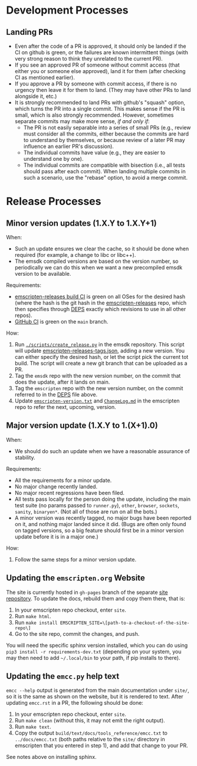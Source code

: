 Development Processes
=====================

Landing PRs
-----------

 * Even after the code of a PR is approved, it should only be landed if the
   CI on github is green, or the failures are known intermittent things
   (with very strong reason to think they unrelated to the current PR).
 * If you see an approved PR of someone without commit access (that either
   you or someone else approved), land it for them (after checking CI as
   mentioned earlier).
 * If you approve a PR by someone with commit access, if there is no urgency
   then leave it for them to land. (They may have other PRs to land alongside
   it, etc.)
 * It is strongly recommended to land PRs with github's "squash" option, which
   turns the PR into a single commit. This makes sense if the PR is small,
   which is also strongly recommended. However, sometimes separate commits may
   make more sense, *if and only if*:
    * The PR is not easily separable into a series of small PRs (e.g., review
      must consider all the commits, either because the commits are hard to
      understand by themselves, or because review of a later PR may influence
      an earlier PR's discussion).
    * The individual commits have value (e.g., they are easier to understand
      one by one).
    * The individual commits are compatible with bisection (i.e., all tests
      should pass after each commit).
   When landing multiple commits in such a scenario, use the "rebase" option,
   to avoid a merge commit.


Release Processes
=================

Minor version updates (1.X.Y to 1.X.Y+1)
----------------------------------------

When:

 * Such an update ensures we clear the cache, so it should be done when required
   (for example, a change to libc or libc++).
 * The emsdk compiled versions are based on the version number, so periodically
   we can do this when we want a new precompiled emsdk version to be available.

Requirements:

 * [emscripten-releases build CI][waterfall] is green on all OSes for the
   desired hash (where the hash is the git hash in the
   [emscripten-releases][releases_repo] repo, which then specifies through
   [DEPS][DEPS] exactly which revisions to use in all other repos).
 * [GitHub CI](https://github.com/emscripten-core/emscripten/branches) is green
   on the `main` branch.

How:

1. Run [`./scripts/create_release.py`][create_release] in the emsdk repository.
   This script will update [emscripten-releases-tags.json][emscripten_releases_tags],
   adding a new version.  You can either specify the desired hash, or let the
   script pick the current tot build.  The script will create a new git branch
   that can be uploaded as a PR.
3. Tag the `emsdk` repo with the new version number, on the commit that does the
   update, after it lands on main.
4. Tag the `emscripten` repo with the new version number, on the commit referred
   to in the [DEPS][DEPS] file above.
5. Update [`emscripten-version.txt`][emscripten_version] and
   [`ChangeLog.md`][changelog] in the emscripten repo to refer the next,
   upcoming, version.

Major version update (1.X.Y to 1.(X+1).0)
-----------------------------------------

When:

 * We should do such an update when we have a reasonable assurance of stability.

Requirements:

 * All the requirements for a minor update.
 * No major change recently landed.
 * No major recent regressions have been filed.
 * All tests pass locally for the person doing the update, including the main
   test suite (no params passed to `runner.py`), `other`, `browser`, `sockets`,
   `sanity`, `binaryen*`. (Not all of those are run on all the bots.)
 * A minor version was recently tagged, no major bugs have been reported on it,
   and nothing major landed since it did. (Bugs are often only found on tagged
   versions, so a big feature should first be in a minor version update before
   it is in a major one.)

How:

1. Follow the same steps for a minor version update.


Updating the `emscripten.org` Website
--------------------------------------

The site is currently hosted in `gh-pages` branch of the separate [site
repository][site_repo]. To update the docs, rebuild them and copy them there,
that is:

1. In your emscripten repo checkout, enter `site`.
2. Run `make html`.
3. Run `make install EMSCRIPTEN_SITE=\[path-to-a-checkout-of-the-site-repo\]`
3. Go to the site repo, commit the changes, and push.

You will need the specific sphinx version installed, which you can do using
`pip3 install -r requirements-dev.txt` (depending on your system, you may then
need to add `~/.local/bin` to your path, if pip installs to there).


Updating the `emcc.py` help text
--------------------------------

`emcc --help` output is generated from the main documentation under `site/`,
so it is the same as shown on the website, but it is rendered to text. After
updating `emcc.rst` in a PR, the following should be done:

1. In your emscripten repo checkout, enter `site`.
2. Run `make clean` (without this, it may not emit the right output).
2. Run `make text`.
3. Copy the output `build/text/docs/tools_reference/emcc.txt` to
   `../docs/emcc.txt` (both paths relative to the `site/` directory in
   emscripten that you entered in step 1), and add that change to your PR.

See notes above on installing sphinx.


[site_repo]: https://github.com/kripken/emscripten-site
[releases_repo]: https://chromium.googlesource.com/emscripten-releases
[waterfall]: https://ci.chromium.org/p/emscripten-releases/g/main/console
[emscripten_version]: https://github.com/emscripten-core/emscripten/blob/main/emscripten-version.txt
[changelog]: https://github.com/emscripten-core/emscripten/blob/main/ChangeLog.md
[create_release]: https://github.com/emscripten-core/emsdk/blob/main/scripts/create_release.py
[emscripten_releases_tags]: https://github.com/emscripten-core/emsdk/blob/main/emscripten-releases-tags.json
[DEPS]: https://chromium.googlesource.com/emscripten-releases/+/refs/heads/master/DEPS
